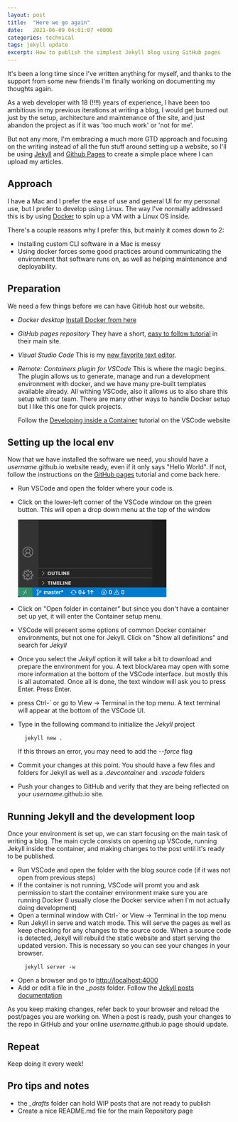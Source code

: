 ```yaml
---
layout: post
title:  "Here we go again"
date:   2021-06-09 04:01:07 +0000
categories: technical
tags: jekyll update
excerpt: How to publish the simplest Jekyll blog using GitHub pages
---
```

It's been a long time since I've written anything for myself, and thanks to the support
from some new friends I'm finally working on documenting my thoughts again.

As a web developer with 18 (!!!!) years of experience, I have been too ambitious in my previous iterations
at writing a blog, I would get burned out just by the setup, architecture and maintenance of the site, and
just abandon the project as if it was 'too much work' or 'not for me'.

But not any more, I'm embracing a much more GTD approach and focusing on the writing instead of all the
fun stuff around setting up a website, so I'll be using [Jekyll][jekyll-organization] and [Github Pages][github-pages] to
create a simple place where I can upload my articles.

## Approach

I have a Mac and I prefer the ease of use and general UI for my personal use, but I prefer to develop using Linux.
The way I've normally addressed this is by using [Docker](https://docker.com) to spin up a VM with a Linux OS inside.

There's a couple reasons why I prefer this, but mainly it comes down to 2:
* Installing custom CLI software in a Mac is messy
* Using docker forces some good practices around communicating the environment that software runs on, as well as helping
  maintenance and deployability.

## Preparation

We need a few things before we can have GitHub host our website.

* _Docker desktop_ [Install Docker from here](https://www.docker.com/products/docker-desktop)
* _GitHub pages repository_
  They have a short, [easy to follow tutorial][github-pages] in their main site.
* _Visual Studio Code_
  This is my [new favorite text editor](https://code.visualstudio.com).
* _Remote: Containers plugin for VSCode_
  This is where the magic begins. The plugin allows us to generate, manage and run a development environment
  with docker, and we have many pre-built templates available already. All withing VSCode, also it allows us to
  also share this setup with our team. There are many other ways to handle Docker setup but I like this one for
  quick projects.
  
  Follow the [Developing inside a Container](https://code.visualstudio.com/docs/remote/containers) tutorial
  on the VSCode website

## Setting up the local env

Now that we have installed the software we need, you should have a _username_.github.io website ready, even if it only
says "Hello World". If not, follow the instructions on the [GitHub pages][github-pages] tutorial and come back here.

+ Run VSCode and open the folder where your code is.
+ Click on the lower-left corner of the VSCode window on the green button. This will open a drop down menu at the top
  of the window

  ![VSCode remote button](/assets/herewegoagain/greenbutton.png)
  
+ Click on "Open folder in container" but since you don't have a container set up yet, it will enter the Container setup  menu.
+ VSCode will present some options of common Docker container environments, but not one for Jekyll. Click on "Show all definitions" and search
  for _Jekyll_
+ Once you select the _Jekyll_ option it will take a bit to download and prepare the environment for you.
  A text block/area may open with some more information at the bottom of the VSCode interface. but mostly this
  is all automated. Once all is done, the text window will ask you to press Enter. Press Enter.
+ press Ctrl-` or go to View -> Terminal in the top menu. A text terminal will appear at the bottom of the VSCode UI.
+ Type in the following command to initialize the _Jekyll_ project
  ```console
    jekyll new .
  ```
  If this throws an error, you may need to add the _--force_ flag
+ Commit your changes at this point. You should have a few files and folders for Jekyll as well as a _.devcontainer_ and _.vscode_ folders
+ Push your changes to GitHub and verify that they are being reflected on your _username_.github.io site.

## Running Jekyll and the development loop

Once your environment is set up, we can start focusing on the main task of writing a blog.
The main cycle consists on opening up VSCode, running Jekyll inside the container, and making changes to the post
until it's ready to be published.

+ Run VSCode and open the folder with the blog source code (if it was not open from previous steps)
+ If the container is not running, VSCode will promt you and ask permission to start the container environment
  make sure you are running Docker (I usually close the Docker service when I'm not actually doing development)
+ Open a terminal window with Ctrl-` or View -> Terminal in the top menu
+ Run Jekyll in serve and watch mode. This will serve the pages as well as keep checking for any changes to the source code.
  When a source code is detected, Jekyll will rebuild the static website and start serving the updated version.
  This is necessary so you can see your changes in your browser.
  ```console
    jekyll server -w
  ```
+ Open a browser and go to [http://localhost:4000](http://localhost:4000)
+ Add or edit a file  in the _\_posts_ folder. Follow the [Jekyll posts documentation](https://jekyllrb.com/docs/posts/)

As you keep making changes, refer back to your browser and reload the post/pages you are working on.
When a post is ready, push your changes to the repo in GitHub and your online _username_.github.io page should update.

## Repeat

Keep doing it every week!

## Pro tips and notes

* the _\_drafts_ folder can hold WIP posts that are not ready to publish
* Create a nice README.md file for the main Repository page

[jekyll-organization]: https://github.com/jekyll
[github-pages]: https://pages.github.com